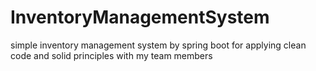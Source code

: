 # InventoryManagementSystem
simple inventory management system by spring boot for applying clean code and solid principles with my team members
